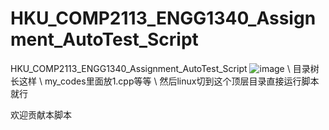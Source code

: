 # HKU_COMP2113_ENGG1340_Assignment_AutoTest_Script
HKU_COMP2113_ENGG1340_Assignment_AutoTest_Script
![image](https://user-images.githubusercontent.com/84700771/165896970-694c60f4-4f59-41e1-bafd-14de240bb98d.png) \\
目录树长这样 \\
my_codes里面放1.cpp等等 \\
然后linux切到这个顶层目录直接运行脚本就行

欢迎贡献本脚本
